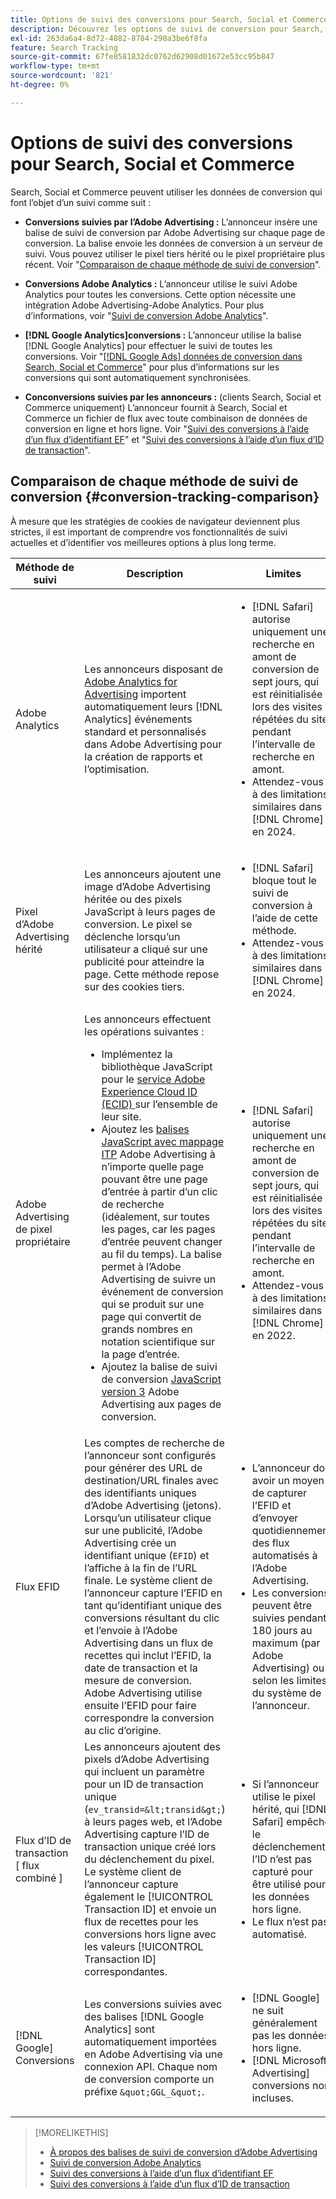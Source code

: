 ```yaml
---
title: Options de suivi des conversions pour Search, Social et Commerce
description: Découvrez les options de suivi de conversion pour Search, Social et Commerce.
exl-id: 263da6a4-8d72-4882-8784-290a3be6f8fa
feature: Search Tracking
source-git-commit: 67fe8581832dc0762d62908d01672e53cc95b847
workflow-type: tm+mt
source-wordcount: '821'
ht-degree: 0%

---
```


# Options de suivi des conversions pour Search, Social et Commerce

Search, Social et Commerce peuvent utiliser les données de conversion qui font l’objet d’un suivi comme suit :

* **Conversions suivies par l’Adobe Advertising :** L’annonceur insère une balise de suivi de conversion par Adobe Advertising sur chaque page de conversion. La balise envoie les données de conversion à un serveur de suivi. Vous pouvez utiliser le pixel tiers hérité ou le pixel propriétaire plus récent. Voir &quot;[Comparaison de chaque méthode de suivi de conversion](#conversion-tracking-comparison)&quot;.

* **Conversions Adobe Analytics :** L’annonceur utilise le suivi Adobe Analytics pour toutes les conversions. Cette option nécessite une intégration Adobe Advertising-Adobe Analytics. Pour plus d’informations, voir &quot;[Suivi de conversion Adobe Analytics](conversion-tracking-analytics.md)&quot;.

* **[!DNL Google Analytics]conversions :** L’annonceur utilise la balise [!DNL Google Analytics] pour effectuer le suivi de toutes les conversions. Voir &quot;[[!DNL Google Ads] données de conversion dans Search, Social et Commerce](/help/search-social-commerce/campaign-management/introduction/google-conversion-data.md)&quot; pour plus d’informations sur les conversions qui sont automatiquement synchronisées.

* **Conconversions suivies par les annonceurs :** (clients Search, Social et Commerce uniquement) L’annonceur fournit à Search, Social et Commerce un fichier de flux avec toute combinaison de données de conversion en ligne et hors ligne. Voir &quot;[Suivi des conversions à l’aide d’un flux d’identifiant EF](feed-efid.md)&quot; et &quot;[Suivi des conversions à l’aide d’un flux d’ID de transaction](feed-transaction-id.md)&quot;.

## Comparaison de chaque méthode de suivi de conversion {#conversion-tracking-comparison}

À mesure que les stratégies de cookies de navigateur deviennent plus strictes, il est important de comprendre vos fonctionnalités de suivi actuelles et d’identifier vos meilleures options à plus long terme.

| Méthode de suivi | Description | Limites | Avantages | Recommandé ? |
|----|----|----|----|----|
| Adobe Analytics | Les annonceurs disposant de [Adobe Analytics for Advertising](https://experienceleague.adobe.com/docs/advertising/integrations/analytics/overview.html?lang=fr) importent automatiquement leurs [!DNL Analytics] événements standard et personnalisés dans Adobe Advertising pour la création de rapports et l’optimisation. | <ul><li>[!DNL Safari] autorise uniquement une recherche en amont de conversion de sept jours, qui est réinitialisée lors des visites répétées du site pendant l’intervalle de recherche en amont.</li><li> Attendez-vous à des limitations similaires dans [!DNL Chrome] en 2024.</li></ul> | <ul><li>Intégration transparente avec [!DNL Analytics]</li> <li>Voir les données de recherche payante dans [!DNL Analytics] Analysis Workspace</li><li>Avantages au-delà de la recherche payante</li></ul> | Oui |
| Pixel d’Adobe Advertising hérité | Les annonceurs ajoutent une image d’Adobe Advertising héritée ou des pixels JavaScript à leurs pages de conversion. Le pixel se déclenche lorsqu’un utilisateur a cliqué sur une publicité pour atteindre la page. Cette méthode repose sur des cookies tiers. | <ul><li>[!DNL Safari] bloque tout le suivi de conversion à l’aide de cette méthode.</li><li>Attendez-vous à des limitations similaires dans [!DNL Chrome] en 2024.</li></ul> | Le pixel est déjà implémenté. Cependant, vous devez toujours [mettre en oeuvre la balise de mappage ITP supplémentaire](itp-conversion-mapping-tag.md).<br><br>Recommandation : basculez vers le pixel propriétaire. | Non |
| Adobe Advertising de pixel propriétaire | Les annonceurs effectuent les opérations suivantes : <ul><li>Implémentez la bibliothèque JavaScript pour le [service Adobe Experience Cloud ID (ECID) ](https://experienceleague.adobe.com/docs/id-service/using/intro/overview.html?lang=fr) sur l’ensemble de leur site.</li><li>Ajoutez les [balises JavaScript avec mappage ITP](itp-conversion-mapping-tag.md) Adobe Advertising à n’importe quelle page pouvant être une page d’entrée à partir d’un clic de recherche (idéalement, sur toutes les pages, car les pages d’entrée peuvent changer au fil du temps). La balise permet à l’Adobe Advertising de suivre un événement de conversion qui se produit sur une page qui convertit de grands nombres en notation scientifique sur la page d’entrée.</li><li>Ajoutez la balise de suivi de conversion [JavaScript version 3](format-conversion-tag-jsv3.md) Adobe Advertising aux pages de conversion.</li></ul> | <ul><li>[!DNL Safari] autorise uniquement une recherche en amont de conversion de sept jours, qui est réinitialisée lors des visites répétées du site pendant l’intervalle de recherche en amont.</li><li>Attendez-vous à des limitations similaires dans [!DNL Chrome] en 2022.</li></ul> | [!DNL Safari] effectue le suivi des conversions pendant la recherche en amont de sept jours. La recherche en amont étant réinitialisée lors des visites répétées du site pendant l’intervalle de recherche en amont, la limitation n’affecte pas tous les utilisateurs de [!DNL Safari]. | Non |
| Flux EFID | Les comptes de recherche de l’annonceur sont configurés pour générer des URL de destination/URL finales avec des identifiants uniques d’Adobe Advertising (jetons). Lorsqu’un utilisateur clique sur une publicité, l’Adobe Advertising crée un identifiant unique (`EFID`) et l’affiche à la fin de l’URL finale. Le système client de l’annonceur capture l’EFID en tant qu’identifiant unique des conversions résultant du clic et l’envoie à l’Adobe Advertising dans un flux de recettes qui inclut l’EFID, la date de transaction et la mesure de conversion. Adobe Advertising utilise ensuite l’EFID pour faire correspondre la conversion au clic d’origine. | <ul><li>L’annonceur doit avoir un moyen de capturer l’EFID et d’envoyer quotidiennement des flux automatisés à l’Adobe Advertising.</li><li>Les conversions peuvent être suivies pendant 180 jours au maximum (par Adobe Advertising) ou selon les limites du système de l’annonceur.</li></ul> | <ul><li>Cette méthode utilise des données de conversion propriétaires, de sorte qu’elles ne sont pas affectées par les limites des cookies tiers.</li><li>Les conversions en ligne et hors ligne peuvent être envoyées dans un seul flux.</li><li>Aucune modification de code ou balise n’est requise pour le site.</li></ul> | Oui |
| Flux d’ID de transaction [ flux combiné ] | Les annonceurs ajoutent des pixels d’Adobe Advertising qui incluent un paramètre pour un ID de transaction unique (`ev_transid=&lt;transid&gt;`) à leurs pages web, et l’Adobe Advertising capture l’ID de transaction unique créé lors du déclenchement du pixel. Le système client de l’annonceur capture également le [!UICONTROL Transaction ID] et envoie un flux de recettes pour les conversions hors ligne avec les valeurs [!UICONTROL Transaction ID] correspondantes. | <ul><li>Si l’annonceur utilise le pixel hérité, qui [!DNL Safari] empêche le déclenchement, l’ID n’est pas capturé pour être utilisé pour les données hors ligne.</li><li>Le flux n’est pas automatisé.</li></ul> | <ul><li>Si vous implémentez le pixel propriétaire, alors le [!UICONTROL Transaction ID] est capturé dans [!DNL Safari].</li><li>Permet le suivi des événements de conversion hors ligne/approuvés.</li></ul> | Non |
| [!DNL Google] Conversions | Les conversions suivies avec des balises [!DNL Google Analytics] sont automatiquement importées en Adobe Advertising via une connexion API. Chaque nom de conversion comporte un préfixe `&quot;GGL_&quot;`. | <ul><li>[!DNL Google] ne suit généralement pas les données hors ligne.</li><li>[!DNL Microsoft Advertising] conversions non incluses.</li></ul> | [!DNL Google] utilise l’apprentissage automatique pour extrapoler &quot;[conversions modélisées](https://support.google.com/google-ads/answer/10081327)&quot;. | Non |

<!--
| [!DNL Microsoft Advertising] Conversions | Conversions tracked with [!DNL Microsoft Advertising] universal event tags (UET) are automatically imported to Adobe Advertising via an API connection. Each conversion name has a &quot;???&quot; prefix. | [!DNL Microsoft Advertising] typically doesn't track offline data. [!DNL Google] conversions aren't included. | ?? | No |
-->

>[!MORELIKETHIS]
>
>* [ À propos des balises de suivi de conversion d’Adobe Advertising ](/help/search-social-commerce/tracking/conversion-tracking-advertising.md)
>* [Suivi de conversion Adobe Analytics](/help/search-social-commerce/tracking/conversion-tracking-analytics.md)
>* [Suivi des conversions à l’aide d’un flux d’identifiant EF](/help/search-social-commerce/tracking/feed-efid.md)
>* [Suivi des conversions à l’aide d’un flux d’ID de transaction](/help/search-social-commerce/tracking/feed-transaction-id.md)
